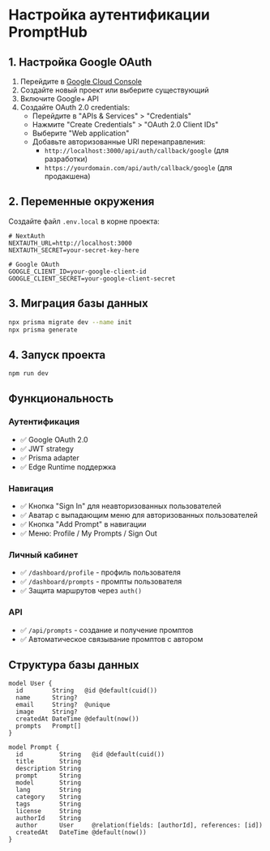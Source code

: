 # Настройка аутентификации PromptHub

## 1. Настройка Google OAuth

1. Перейдите в [Google Cloud Console](https://console.cloud.google.com/)
2. Создайте новый проект или выберите существующий
3. Включите Google+ API
4. Создайте OAuth 2.0 credentials:
   - Перейдите в "APIs & Services" > "Credentials"
   - Нажмите "Create Credentials" > "OAuth 2.0 Client IDs"
   - Выберите "Web application"
   - Добавьте авторизованные URI перенаправления:
     - `http://localhost:3000/api/auth/callback/google` (для разработки)
     - `https://yourdomain.com/api/auth/callback/google` (для продакшена)

## 2. Переменные окружения

Создайте файл `.env.local` в корне проекта:

```env
# NextAuth
NEXTAUTH_URL=http://localhost:3000
NEXTAUTH_SECRET=your-secret-key-here

# Google OAuth
GOOGLE_CLIENT_ID=your-google-client-id
GOOGLE_CLIENT_SECRET=your-google-client-secret
```

## 3. Миграция базы данных

```bash
npx prisma migrate dev --name init
npx prisma generate
```

## 4. Запуск проекта

```bash
npm run dev
```

## Функциональность

### Аутентификация
- ✅ Google OAuth 2.0
- ✅ JWT strategy
- ✅ Prisma adapter
- ✅ Edge Runtime поддержка

### Навигация
- ✅ Кнопка "Sign In" для неавторизованных пользователей
- ✅ Аватар с выпадающим меню для авторизованных пользователей
- ✅ Кнопка "Add Prompt" в навигации
- ✅ Меню: Profile / My Prompts / Sign Out

### Личный кабинет
- ✅ `/dashboard/profile` - профиль пользователя
- ✅ `/dashboard/prompts` - промпты пользователя
- ✅ Защита маршрутов через `auth()`

### API
- ✅ `/api/prompts` - создание и получение промптов
- ✅ Автоматическое связывание промптов с автором

## Структура базы данных

```prisma
model User {
  id        String   @id @default(cuid())
  name      String?
  email     String?  @unique
  image     String?   
  createdAt DateTime @default(now())
  prompts   Prompt[]
}

model Prompt {
  id          String   @id @default(cuid())
  title       String
  description String
  prompt      String
  model       String
  lang        String
  category    String
  tags        String
  license     String
  authorId    String
  author      User     @relation(fields: [authorId], references: [id])
  createdAt   DateTime @default(now())
}
``` 